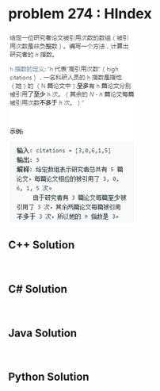 
# problem 274 : HIndex

<img src="https://github.com/Peefy/PeefyLeetCode/blob/master/doc/201-300/274.HIndex/problem.png"/>

## C++ Solution

```c++



```

## C# Solution

```csharp



```

## Java Solution

```java



```

## Python Solution

```python

     

```




